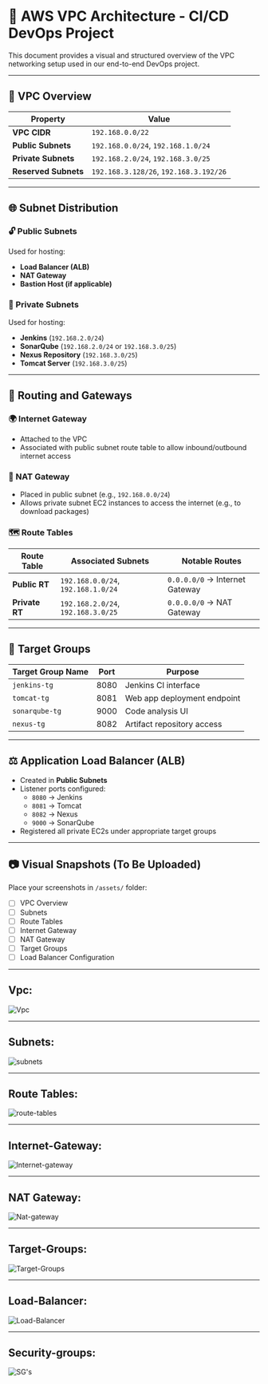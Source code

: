 # 📡 AWS VPC Architecture - CI/CD DevOps Project

This document provides a visual and structured overview of the VPC networking setup used in our end-to-end DevOps project.

---

## 📘 VPC Overview

| Property               | Value                               |
|------------------------|-------------------------------------|
| **VPC CIDR**           | `192.168.0.0/22`                    |
| **Public Subnets**     | `192.168.0.0/24`, `192.168.1.0/24`  |
| **Private Subnets**    | `192.168.2.0/24`, `192.168.3.0/25`  |
| **Reserved Subnets**   | `192.168.3.128/26`, `192.168.3.192/26` |

---

## 🌐 Subnet Distribution

### 🔓 Public Subnets
Used for hosting:
- **Load Balancer (ALB)**
- **NAT Gateway**
- **Bastion Host (if applicable)**

### 🔐 Private Subnets
Used for hosting:
- **Jenkins** (`192.168.2.0/24`)
- **SonarQube** (`192.168.2.0/24` or `192.168.3.0/25`)
- **Nexus Repository** (`192.168.3.0/25`)
- **Tomcat Server** (`192.168.3.0/25`)

---

## 🔀 Routing and Gateways

### 🌍 Internet Gateway
- Attached to the VPC
- Associated with public subnet route table to allow inbound/outbound internet access

### 🚪 NAT Gateway
- Placed in public subnet (e.g., `192.168.0.0/24`)
- Allows private subnet EC2 instances to access the internet (e.g., to download packages)

### 🗺️ Route Tables

| Route Table         | Associated Subnets                   | Notable Routes                  |
|---------------------|--------------------------------------|---------------------------------|
| **Public RT**       | `192.168.0.0/24`, `192.168.1.0/24`   | `0.0.0.0/0` → Internet Gateway  |
| **Private RT**      | `192.168.2.0/24`, `192.168.3.0/25`   | `0.0.0.0/0` → NAT Gateway       |

---

## 🎯 Target Groups

| Target Group Name | Port  | Purpose                      |
|-------------------|-------|------------------------------|
| `jenkins-tg`      | 8080  | Jenkins CI interface         |
| `tomcat-tg`       | 8081  | Web app deployment endpoint  |
| `sonarqube-tg`    | 9000  | Code analysis UI             |
| `nexus-tg`        | 8082  | Artifact repository access   |

---

## ⚖️ Application Load Balancer (ALB)

- Created in **Public Subnets**
- Listener ports configured:
  - `8080` → Jenkins
  - `8081` → Tomcat
  - `8082` → Nexus
  - `9000` → SonarQube
- Registered all private EC2s under appropriate target groups

---

## 📷 Visual Snapshots (To Be Uploaded)

Place your screenshots in `/assets/` folder:

- [ ] VPC Overview
- [ ] Subnets
- [ ] Route Tables
- [ ] Internet Gateway
- [ ] NAT Gateway
- [ ] Target Groups
- [ ] Load Balancer Configuration

---

## Vpc:
![Vpc](https://github.com/user-attachments/assets/297106f4-fd14-4bb6-a992-af8af26ea994)

---

## Subnets:
![subnets](https://github.com/user-attachments/assets/c6051ea2-f914-4b17-891f-32840bd34f22)

---

## Route Tables:
![route-tables](https://github.com/user-attachments/assets/3b524f66-098c-4246-9b00-9862789d6c99)

---

## Internet-Gateway:
![Internet-gateway](https://github.com/user-attachments/assets/0ccdf6d5-b040-4f8e-a5bc-fdbbd4fa6d11)

---

## NAT Gateway:
![Nat-gateway](https://github.com/user-attachments/assets/e251e75f-300d-49a6-82bb-a5c07d4c5a74)

---

## Target-Groups:
![Target-Groups](https://github.com/user-attachments/assets/9e7981e3-652c-4578-b130-3318bd63a15e)

---

## Load-Balancer:
![Load-Balancer](https://github.com/user-attachments/assets/defcf77c-b89e-4f4b-abae-37e3c9906240)

---

## Security-groups:

![SG's](https://github.com/user-attachments/assets/ed3ae38c-83f7-4a96-8891-84fd67a9924b)
